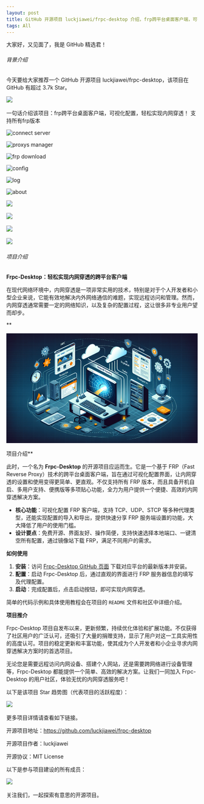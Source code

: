 ```yaml
---
layout: post
title: GitHub 开源项目 luckjiawei/frpc-desktop 介绍，frp跨平台桌面客户端，可视化配置，轻松实现内网穿透！ 支持所有frp版本
tags: All
---
```


大家好，又见面了，我是 GitHub 精选君！

###### 背景介绍

今天要给大家推荐一个 GitHub 开源项目 luckjiawei/frpc-desktop，该项目在 GitHub 有超过 3.7k Star。

![](https://stats.deeptrain.net/repo/luckjiawei/frpc-desktop/?theme=light)

一句话介绍该项目：frp跨平台桌面客户端，可视化配置，轻松实现内网穿透！ 支持所有frp版本




![connect server](https://github.com/luckjiawei/frpc-desktop/blob/main/screenshots/conn.png?raw=true)

![proxys manager](https://github.com/luckjiawei/frpc-desktop/blob/main/screenshots/proxys.png?raw=true)

![frp download](https://github.com/luckjiawei/frpc-desktop/blob/main/screenshots/versions.png?raw=true)

![config](https://github.com/luckjiawei/frpc-desktop/blob/main/screenshots/config.png?raw=true)

![log](https://github.com/luckjiawei/frpc-desktop/blob/main/screenshots/log.png?raw=true)

![about](https://github.com/luckjiawei/frpc-desktop/blob/main/screenshots/about.png?raw=true)

![](https://raw.githubusercontent.com/luckjiawei/frpc-desktop/master/public/logo/pack/1024x1024.png)

![](https://abroad.hellogithub.com/v1/widgets/recommend.svg?rid=b0dc116e9f2e4b8188da5a6d3e1bd8a4&claim_uid=8ZMOhz30mGJAHpa)

![](https://raw.githubusercontent.com/luckjiawei/frpc-desktop/master/screenshots/wechat-qr.png)

![](https://raw.githubusercontent.com/luckjiawei/frpc-desktop/master/screenshots/mp_qr.jpg)


###### 项目介绍

**Frpc-Desktop：轻松实现内网穿透的跨平台客户端**

在现代网络环境中，内网穿透是一项非常实用的技术，特别是对于个人开发者和小型企业来说，它能有效地解决内外网络通信的难题，实现远程访问和管理。然而，内网穿透通常需要一定的网络知识，以及复杂的配置过程，这让很多非专业用户望而却步。

**

![](https://raw.githubusercontent.com/ZhuPeng/pic/master/mac/compress_tmp-0dbd760f3e576e206094121c4deea36d.png)

项目介绍**

此时，一个名为 **Frpc-Desktop** 的开源项目应运而生。它是一个基于 FRP（Fast Reverse Proxy）技术的跨平台桌面客户端，旨在通过可视化配置界面，让内网穿透的设置和使用变得更简单、更直观。不仅支持所有 FRP 版本，而且具备开机自启、多用户支持、便携版等多项贴心功能，全力为用户提供一个便捷、高效的内网穿透解决方案。

- **核心功能**：可视化配置 FRP 客户端，支持 TCP、UDP、STCP 等多种代理类型，还能实现配置的导入和导出，提供快速分享 FRP 服务端设置的功能，大大降低了用户的使用门槛。
- **设计要点**：免费开源、界面友好、操作简便，支持快速选择本地端口、一键清空所有配置，通过镜像站下载 FRP，满足不同用户的需求。

**如何使用**

1. **安装**：访问 [Frpc-Desktop GitHub 页面](https://github.com/luckjiawei/frpc-desktop) 下载对应平台的最新版本并安装。
2. **配置**：启动 Frpc-Desktop 后，通过直观的界面进行 FRP 服务器信息的填写及代理配置。
3. **启动**：完成配置后，点击启动按钮，即可实现内网穿透。

简单的代码示例和具体使用教程会在项目的 `README` 文件和社区中详细介绍。

**项目推介**

Frpc-Desktop 项目自发布以来，更新频繁，持续优化体验和扩展功能。不仅获得了社区用户的广泛认可，还吸引了大量的捐赠支持，显示了用户对这一工具实用性的高度认可。项目的稳定更新和丰富功能，使其成为个人开发者和小企业寻求内网穿透解决方案时的首选项目。

无论您是需要远程访问内网设备、搭建个人网站，还是需要跨网络进行设备管理等，Frpc-Desktop 都能提供一个简单、高效的解决方案。让我们一同加入 Frpc-Desktop 的用户社区，体验无忧的内网穿透服务吧！

以下是该项目 Star 趋势图（代表项目的活跃程度）：

![](https://api.star-history.com/svg?repos=luckjiawei/frpc-desktop&type=Timeline)

更多项目详情请查看如下链接。

开源项目地址：https://github.com/luckjiawei/frpc-desktop 

开源项目作者：luckjiawei

开源协议：MIT License

以下是参与项目建设的所有成员：

![](https://contrib.rocks/image?repo=luckjiawei/frpc-desktop)

关注我们，一起探索有意思的开源项目。

